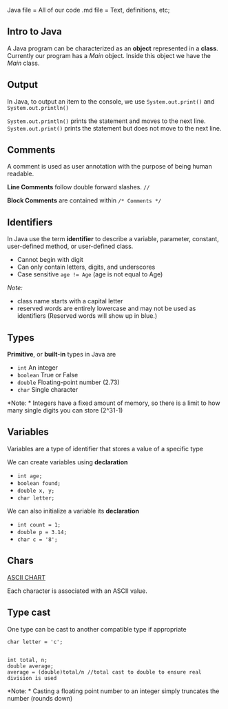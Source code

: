 Java file = All of our code
.md file = Text, definitions, etc;

## Intro to Java

A Java program can be characterized as an **object** represented in a **class**.
Currently our program has a *Main* object. Inside this object we have the *Main* class.

## Output
In Java, to output an item to the console, we use `System.out.print()` and `System.out.println()`

`System.out.println()` prints the statement and moves to the next line.
`System.out.print()` prints the statement but does not move to the next line.

## Comments

A comment is used as user annotation with the purpose of being human readable.

**Line Comments** follow double forward slashes. `//`

**Block Comments** are contained within `/* Comments */`

## Identifiers

In Java use the term **identifier** to describe a variable, parameter, constant, user-defined method, or user-defined class.

- Cannot begin with digit
- Can only contain letters, digits, and underscores
- Case sensitive `age != Age` (age is not equal to Age)

*Note:*
- class name starts with a capital letter
- reserved words are entirely lowercase and may not be used as identifiers (Reserved words will show up in blue.)

## Types
**Primitive**, or **built-in** types in Java are
- `int` An integer
- `boolean` True or False
- `double` Floating-point number (2.73)
- `char` Single character

*Note: * Integers have a fixed amount of memory, so there is a limit to how many single digits you can store (2^31-1)

## Variables
Variables are a type of identifier that stores a value of a specific type

We can create variables using **declaration**
- `int age;`
- `boolean found;`
- `double x, y;`
- `char letter;`

We can also initialize a variable its **declaration**
- `int count = 1;`
- `double p = 3.14;`
- `char c = '8';`

## Chars
[ASCII CHART](https://docs.google.com/document/d/1oubLTqAHmdkadtjbR8xxREG7auvuUqiQ/edit)

Each character is associated with an ASCII value.


## Type cast 

One type can be cast to another compatible type if appropriate

`char letter = 'c';`
```

int total, n;
double average;
average = (double)total/n //total cast to double to ensure real division is used
```

*Note: * Casting a floating point number to an integer simply truncates the number (rounds down)